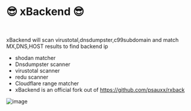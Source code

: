 <h1>😎 xBackend 😎 </h1><br>

xBackend will scan virustotal,dnsdumpster,c99subdomain and match MX,DNS,HOST results to find backend ip
* shodan matcher
* Dnsdumpster scanner
* virustotal scanner
* redu scanner
* Cloudflare range matcher
* xBackend is an official fork out of https://github.com/psauxx/rxback

![image](https://prnt.sc/1ndtuh4)

